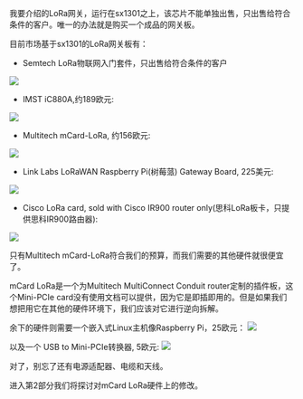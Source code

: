 我要介绍的LoRa网关，运行在sx1301之上，该芯片不能单独出售，只出售给符合条件的客户。唯一的办法就是购买一个成品的网关板。

目前市场基于sx1301的LoRa网关板有：

* Semtech LoRa物联网入门套件，只出售给符合条件的客户

![](https://camo.githubusercontent.com/8f1bde0ae3121224714dd95a7f0135a93a00069f/68747470733a2f2f7777772e64726f70626f782e636f6d2f732f796f653933616a33667a35743861742f696f7438363873746b2e706e673f646c3d31)

* IMST iC880A,约189欧元:

![](https://camo.githubusercontent.com/f9ffd26bf17e894aafb7f49b68801967f7aa0ec9/687474703a2f2f7777772e656c656b74726f6e696b6e65742e64652f75706c6f6164732f6d656469615f75706c6f6164732f696d616765732f313432333133313431392d32392d34612d333031696d73746465323031352d30312e6a7067)

* Multitech mCard-LoRa, 约156欧元:

![](https://camo.githubusercontent.com/2d7c2ec24c23fe64c133097f887134b05e5cc79f/687474703a2f2f6d656469612e646967696b65792e636f6d2f50686f746f732f4d756c74692d5465636825323050686f746f732f4d5441432d4c4f52412d3931352e6a7067)

* Link Labs LoRaWAN Raspberry Pi(树莓蒎) Gateway Board, 225美元:

![](https://camo.githubusercontent.com/a956047315a7f365c27fd469ea9eb88be8c415ca/687474703a2f2f63646e2e73686f706966792e636f6d2f732f66696c65732f312f303731342f373132332f70726f64756374732f494d475f353230375f636f70792e6a70673f763d31343533323338383832)

* Cisco LoRa card, sold with Cisco IR900 router only(思科LoRa板卡，只提供思科IR900路由器):

![](https://camo.githubusercontent.com/a3b46c2325b1e699bf9fe00cc0592215743b213f/68747470733a2f2f7777772e64726f70626f782e636f6d2f732f34656b6e716c7861333174316d30312f6c6f72615f636172642e6a70673f646c3d31)

只有Multitech mCard-LoRa符合我们的预算，而我们需要的其他硬件就很便宜了。

mCard LoRa是一个为Multitech MultiConnect Conduit router定制的插件板，这个Mini-PCIe card没有使用文档可以提供，因为它是即插即用的。但是如果我们想把用它在其他的硬件环境下，我们应该对它进行逆向拆解。

余下的硬件则需要一个嵌入式Linux主机像Raspberry Pi，25欧元：
![](https://camo.githubusercontent.com/82648e2323f3843b5020ed395ff0fdc126982b51/68747470733a2f2f63646e2e737061726b66756e2e636f6d2f2f6173736574732f70617274732f372f342f392f372f31313534362d30342e6a7067)

以及一个 USB to Mini-PCIe转换器, 5欧元: 
![](https://camo.githubusercontent.com/cf7b8019dc0923f23871667b91f156f7e56d69cb/687474703a2f2f692e65626179696d672e636f6d2f30302f732f4d5441774d4667784d4441772f7a2f2d316b41414f5377394e31566b5448342f245f35372e4a5047)

对了，别忘了还有电源适配器、电缆和天线。

进入第2部分我们将探讨对mCard LoRa硬件上的修改。
